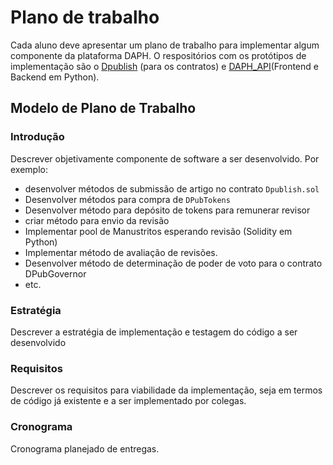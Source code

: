 # Plano de trabalho 
Cada aluno deve apresentar um plano de trabalho para implementar algum componente da plataforma DAPH. O respositórios com os protótipos de implementação são o [Dpublish](https://github.com/fccoelho/Dpublish) (para os contratos) e [DAPH_API](https://github.com/fccoelho/DAPH_API)(Frontend e Backend em Python).

## Modelo de Plano de Trabalho

### Introdução
Descrever objetivamente componente de software a ser desenvolvido. Por exemplo:
- desenvolver métodos de submissão  de artigo no contrato `Dpublish.sol`
- Desenvolver métodos para compra de `DPubTokens`
- Desenvolver método para depósito de tokens para remunerar revisor
- criar método para envio da revisão
- Implementar pool de Manustritos esperando revisão (Solidity em Python)
- Implementar método de avaliação de revisões.
- Desenvolver método de determinação de poder de voto para o contrato DPubGovernor
- etc.

### Estratégia
Descrever a estratégia de implementação e testagem do código a ser desenvolvido

### Requisitos

Descrever os requisitos para viabilidade da implementação, seja em termos de código já existente e a ser implementado por colegas.

### Cronograma
Cronograma planejado de entregas.

